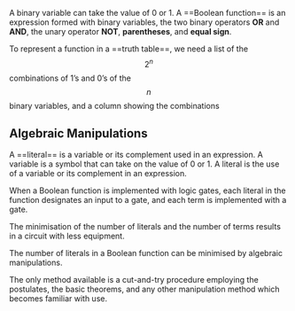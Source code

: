 A binary variable can take the value of 0 or 1. A ==Boolean function== is an expression formed with binary variables, the two binary operators **OR** and **AND**, the unary operator **NOT**, **parentheses**, and **equal sign**.

To represent a function in a ==truth table==, we need a list of the $$2^n$$ combinations of 1’s and 0’s of the $$n$$ binary variables, and a column showing the combinations

<h2>Algebraic Manipulations</h2>
A ==literal== is a variable or its complement used in an expression. A variable is a symbol that can take on the value of 0 or 1. A literal is the use of a variable or its complement in an expression.

When a Boolean function is implemented with logic gates, each literal in the function designates an input to a gate, and each term is implemented with a gate.

The minimisation of the number of literals and the number of terms results in a circuit with less equipment.

The number of literals in a Boolean function can be minimised by algebraic manipulations.

The only method available is a cut-and-try procedure employing the postulates, the basic theorems, and any other manipulation method which becomes familiar with use.
